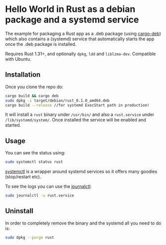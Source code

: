 # Hello World in Rust as a debian package and a systemd service

The example for packaging a Rust app as a .deb package
(using [cargo-deb](https://github.com/mmstick/cargo-deb)) which also contains a (systemd) service that automatically
starts the app once the .deb package is installed.

Requires Rust 1.31+, and optionally `dpkg`, `ldd` and `liblzma-dev`. Compatible with Ubuntu.

## Installation
Once you clone the repo do:

```sh
cargo build && cargo deb
sudo dpkg -i target/debian/rust_0.1.0_amd64.deb
cargo build --release //for systemd ExecStart path in production!
```

It will install a `rust` binary under `/usr/bin/` and also a `rust.service` under
`/lib/systemd/system/`. Once installed the service will be enabled and started.


## Usage
You can see the status using:
```sh
sudo systemctl status rust
```

[systemctl](https://manpages.debian.org/stretch/systemd/systemctl.1.en.html) is a wrapper around systemd services so it offers many goodies (stop/restart etc).

To see the logs you can use the [journalctl](https://manpages.debian.org/stretch/systemd/journalctl.1.en.html):
```sh
sudo journalctl -u rust.service
```


## Uninstall
In order to completely remove the binary and the systemd all you need to do is:

```sh
sudo dpkg --purge rust
```

